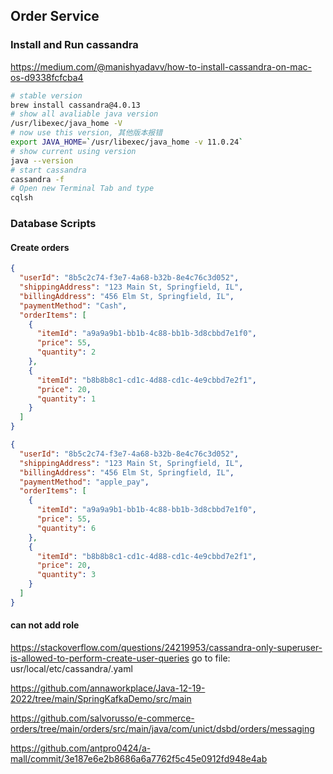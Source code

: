 ## Order Service

### Install and Run cassandra
https://medium.com/@manishyadavv/how-to-install-cassandra-on-mac-os-d9338fcfcba4
```bash
# stable version
brew install cassandra@4.0.13  
# show all avaliable java version
/usr/libexec/java_home -V 
# now use this version, 其他版本报错
export JAVA_HOME=`/usr/libexec/java_home -v 11.0.24`  
# show current using version
java --version 
# start cassandra
cassandra -f
# Open new Terminal Tab and type
cqlsh
```

### Database Scripts
#### Create orders
```json
{
  "userId": "8b5c2c74-f3e7-4a68-b32b-8e4c76c3d052",
  "shippingAddress": "123 Main St, Springfield, IL",
  "billingAddress": "456 Elm St, Springfield, IL",
  "paymentMethod": "Cash",
  "orderItems": [
    {
      "itemId": "a9a9a9b1-bb1b-4c88-bb1b-3d8cbbd7e1f0",
      "price": 55,
      "quantity": 2
    },
    {
      "itemId": "b8b8b8c1-cd1c-4d88-cd1c-4e9cbbd7e2f1",
      "price": 20,
      "quantity": 1
    }
  ]
}
```
```json
{
  "userId": "8b5c2c74-f3e7-4a68-b32b-8e4c76c3d052",
  "shippingAddress": "123 Main St, Springfield, IL",
  "billingAddress": "456 Elm St, Springfield, IL",
  "paymentMethod": "apple_pay",
  "orderItems": [
    {
      "itemId": "a9a9a9b1-bb1b-4c88-bb1b-3d8cbbd7e1f0",
      "price": 55,
      "quantity": 6
    },
    {
      "itemId": "b8b8b8c1-cd1c-4d88-cd1c-4e9cbbd7e2f1",
      "price": 20,
      "quantity": 3
    }
  ]
}
```


#### can not add role
https://stackoverflow.com/questions/24219953/cassandra-only-superuser-is-allowed-to-perform-create-user-queries
go to file: usr/local/etc/cassandra/.yaml

https://github.com/annaworkplace/Java-12-19-2022/tree/main/SpringKafkaDemo/src/main

https://github.com/salvorusso/e-commerce-orders/tree/main/orders/src/main/java/com/unict/dsbd/orders/messaging

https://github.com/antpro0424/a-mall/commit/3e187e6e2b8686a6a7762f5c45e0912fd948e4ab